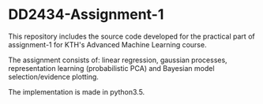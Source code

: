 # DD2434-Assignment-1

This repository includes the source code developed for the practical part of assignment-1 for KTH's Advanced Machine Learning course.

The assignment consists of: linear regression, gaussian processes, representation learning (probabilistic PCA) and Bayesian model selection/evidence plotting.

The implementation is made in python3.5.
